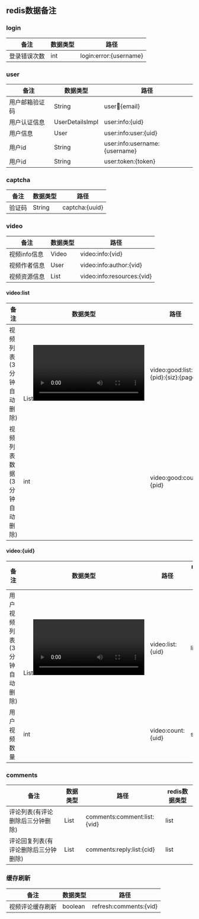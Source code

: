 ## redis数据备注


### login

| 备注 | 数据类型 | 路径 |
| --- | --- | --- |
| 登录错误次数 | int | login:error:{username} |

### user
| 备注 | 数据类型 | 路径 |
| --- | --- | --- |
| 用户邮箱验证码 | String | user:email:{email} |
| 用户认证信息 | UserDetailsImpl | user:info:{uid} |
| 用户信息 | User | user:info:user:{uid} |
| 用户id | String | user:info:username:{username} |
| 用户id | String | user:token:{token} |

### captcha
| 备注 | 数据类型 | 路径 |
| --- | --- | --- |
| 验证码 | String | captcha:{uuid} |

### video
| 备注 | 数据类型 | 路径 |
| --- | --- | --- |
| 视频info信息 | Video | video:info:{vid} |
| 视频作者信息 | User | video:info:author:{vid} |
| 视频资源信息 | List<Resources> | video:info:resources:{vid} |

#### video:list
| 备注 | 数据类型 | 路径 |
| --- | --- | --- |
| 视频列表(3分钟自动删除) | List<Video> | video:good:list:{pid}:{siz}:{page} |
| 视频列表数据(3分钟自动删除) | int | video:good:count:{pid} |

#### video:{uid}
| 备注 | 数据类型 | 路径 | redis数据类型 |
| --- | --- | --- | --- |
| 用户视频列表(3分钟自动删除) | List<Video> | video:list:{uid} | list |
| 用户视频数量 | int | video:count:{uid} | string |

### comments
| 备注 | 数据类型 | 路径 | redis数据类型 |
| --- | --- | --- | --- |
| 评论列表(有评论删除后三分钟删除) | List<Comment> | comments:comment:list:{vid} | list |
| 评论回复列表(有评论删除后三分钟删除) | List<Reply> | comments:reply:list:{cid} | list |


### 缓存刷新
| 备注 | 数据类型 | 路径 |
| --- | --- | --- |
| 视频评论缓存刷新 | boolean | refresh:comments:{vid} |

